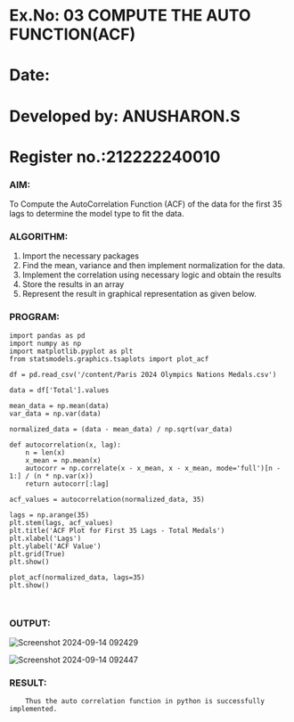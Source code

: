# Ex.No: 03   COMPUTE THE AUTO FUNCTION(ACF)
# Date:
# Developed by: ANUSHARON.S
# Register no.:212222240010

### AIM:
To Compute the AutoCorrelation Function (ACF) of the data for the first 35 lags to determine the model
type to fit the data.
### ALGORITHM:
1. Import the necessary packages
2. Find the mean, variance and then implement normalization for the data.
3. Implement the correlation using necessary logic and obtain the results
4. Store the results in an array
5. Represent the result in graphical representation as given below.
### PROGRAM:
```
import pandas as pd
import numpy as np
import matplotlib.pyplot as plt
from statsmodels.graphics.tsaplots import plot_acf

df = pd.read_csv('/content/Paris 2024 Olympics Nations Medals.csv')

data = df['Total'].values

mean_data = np.mean(data)
var_data = np.var(data)

normalized_data = (data - mean_data) / np.sqrt(var_data)

def autocorrelation(x, lag):
    n = len(x)
    x_mean = np.mean(x)
    autocorr = np.correlate(x - x_mean, x - x_mean, mode='full')[n - 1:] / (n * np.var(x))
    return autocorr[:lag]

acf_values = autocorrelation(normalized_data, 35)

lags = np.arange(35)
plt.stem(lags, acf_values)
plt.title('ACF Plot for First 35 Lags - Total Medals')
plt.xlabel('Lags')
plt.ylabel('ACF Value')
plt.grid(True)
plt.show()

plot_acf(normalized_data, lags=35)
plt.show()



```

### OUTPUT:
![Screenshot 2024-09-14 092429](https://github.com/user-attachments/assets/fd5082d1-e714-4782-a531-9d6a19d9ae43)

![Screenshot 2024-09-14 092447](https://github.com/user-attachments/assets/cc199f3b-adcc-4dfe-96df-be3bf0bce789)


### RESULT:
        Thus the auto correlation function in python is successfully implemented.
